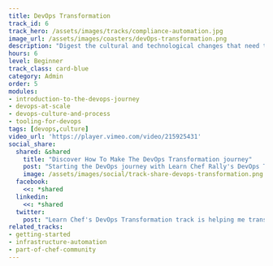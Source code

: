 ```yaml
---
title: DevOps Transformation
track_id: 6
track_hero: /assets/images/tracks/compliance-automation.jpg
image_url: /assets/images/coasters/devOps-transformation.png
description: "Digest the cultural and technological changes that need to happen to mix DevOps principles into your organization. Begin your own DevOps journey through videos, case studies, and exercises to evaluate your progress."
hours: 6
level: Beginner
track_class: card-blue
category: Admin
order: 5
modules:
- introduction-to-the-devops-journey
- devops-at-scale
- devops-culture-and-process
- tooling-for-devops
tags: [devops,culture]
video_url: 'https://player.vimeo.com/video/215925431'
social_share:
  shared: &shared
    title: "Discover How To Make The DevOps Transformation journey"
    post: "Starting the DevOps journey with Learn Chef Rally's DevOps Transformation track. Want to adopt DevOps principles in your own org? The trip starts here."
    image: /assets/images/social/track-share-devops-transformation.png
  facebook:
    <<: *shared
  linkedin:
    <<: *shared
  twitter:
    post: "Learn Chef's DevOps Transformation track is helping me transform my org with proven DevOps principles: "
related_tracks:
- getting-started
- infrastructure-automation
- part-of-chef-community
---
```

